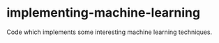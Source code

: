 # implementing-machine-learning
Code which implements some interesting machine learning techniques. 
